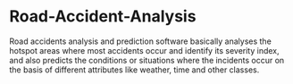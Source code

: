 # Road-Accident-Analysis
Road accidents analysis and prediction software basically analyses the hotspot areas where most accidents occur and identify its severity index, and also predicts the conditions or situations where the incidents occur on the basis of different attributes like weather, time and other classes. 

